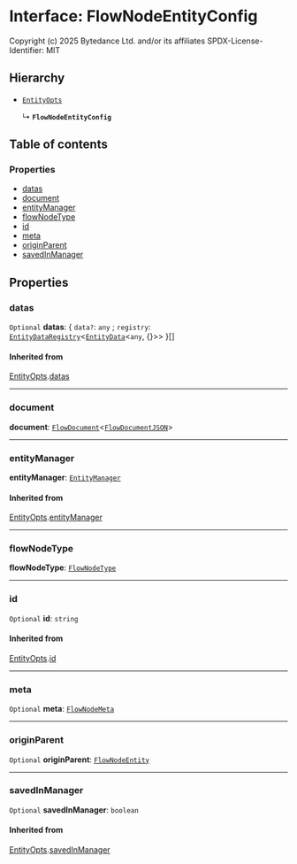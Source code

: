 # Interface: FlowNodeEntityConfig

Copyright (c) 2025 Bytedance Ltd. and/or its affiliates
SPDX-License-Identifier: MIT

## Hierarchy

* [`EntityOpts`](/auto-docs/free-layout-editor/interfaces/EntityOpts.md)

  ↳ **`FlowNodeEntityConfig`**

## Table of contents

### Properties

* [datas](/auto-docs/free-layout-editor/interfaces/FlowNodeEntityConfig.md#datas)
* [document](/auto-docs/free-layout-editor/interfaces/FlowNodeEntityConfig.md#document)
* [entityManager](/auto-docs/free-layout-editor/interfaces/FlowNodeEntityConfig.md#entitymanager)
* [flowNodeType](/auto-docs/free-layout-editor/interfaces/FlowNodeEntityConfig.md#flownodetype)
* [id](/auto-docs/free-layout-editor/interfaces/FlowNodeEntityConfig.md#id)
* [meta](/auto-docs/free-layout-editor/interfaces/FlowNodeEntityConfig.md#meta)
* [originParent](/auto-docs/free-layout-editor/interfaces/FlowNodeEntityConfig.md#originparent)
* [savedInManager](/auto-docs/free-layout-editor/interfaces/FlowNodeEntityConfig.md#savedinmanager)

## Properties

### datas

`Optional` **datas**: { `data?`: `any` ; `registry`: [`EntityDataRegistry`](/auto-docs/free-layout-editor/interfaces/EntityDataRegistry.md)<[`EntityData`](/auto-docs/free-layout-editor/classes/EntityData.md)<`any`, {}>>  }\[]

#### Inherited from

[EntityOpts](/auto-docs/free-layout-editor/interfaces/EntityOpts.md).[datas](/auto-docs/free-layout-editor/interfaces/EntityOpts.md#datas)

***

### document

**document**: [`FlowDocument`](/auto-docs/free-layout-editor/classes/FlowDocument.md)<[`FlowDocumentJSON`](/auto-docs/free-layout-editor/types/FlowDocumentJSON.md)>

***

### entityManager

**entityManager**: [`EntityManager`](/auto-docs/free-layout-editor/classes/EntityManager.md)

#### Inherited from

[EntityOpts](/auto-docs/free-layout-editor/interfaces/EntityOpts.md).[entityManager](/auto-docs/free-layout-editor/interfaces/EntityOpts.md#entitymanager)

***

### flowNodeType

**flowNodeType**: [`FlowNodeType`](/auto-docs/free-layout-editor/types/FlowNodeType.md)

***

### id

`Optional` **id**: `string`

#### Inherited from

[EntityOpts](/auto-docs/free-layout-editor/interfaces/EntityOpts.md).[id](/auto-docs/free-layout-editor/interfaces/EntityOpts.md#id)

***

### meta

`Optional` **meta**: [`FlowNodeMeta`](/auto-docs/free-layout-editor/interfaces/FlowNodeMeta.md)

***

### originParent

`Optional` **originParent**: [`FlowNodeEntity`](/auto-docs/free-layout-editor/classes/FlowNodeEntity-1.md)

***

### savedInManager

`Optional` **savedInManager**: `boolean`

#### Inherited from

[EntityOpts](/auto-docs/free-layout-editor/interfaces/EntityOpts.md).[savedInManager](/auto-docs/free-layout-editor/interfaces/EntityOpts.md#savedinmanager)
